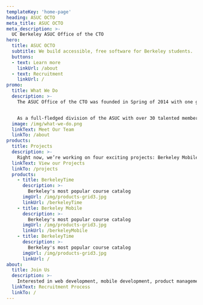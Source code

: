 ```yaml
---
templateKey: 'home-page'
heading: ASUC OCTO
meta_title: ASUC OCTO
meta_description: >-
  UC Berkeley ASUC Office of the CTO
hero:
  title: ASUC OCTO
  subtitle: We build accessible, free software for Berkeley students.
  buttons:
  - text: Learn more
    linkUrl: /about
  - text: Recruitment
    linkUrl: /
promo:
  title: What We Do
  description: >-
    The ASUC Office of the CTO was founded in Spring of 2014 with one goal in mind: to easily and efficiently provide quality software to Berkeley students and staff. We strive to help our fellow students more efficiently navigate Berkeley’s complex bureaucracy, and allow them to better manage their safety.


    As a full-fledged division of the ASUC with over 30 talented members, we work to improve the campus experience for everybody. Our team works on everything from Android, iOS, and back-end development to marketing and product management.
  image: /img/what-we-do.png
  linkText: Meet Our Team
  linkTo: /about
products:
  title: Projects
  description: >-
    Right now, we’re working on four exciting projects: Berkeley Mobile, Berkeley Time, Hermione, and Digital Service.
  linkText: View our Projects
  linkTo: /projects
  products:
    - title: BerkeleyTime
      description: >-
        Berkeley's most popular course catalog
      imgUrl: /img/products-grid3.jpg
      linkUrl: /berkeleyTime
    - title: Berkeley Mobile
      description: >-
        Berkeley's most popular course catalog
      imgUrl: /img/products-grid3.jpg
      linkUrl: /berkeleyMobile
    - title: BerkeleyTime
      description: >-
        Berkeley's most popular course catalog
      imgUrl: /img/products-grid3.jpg
      linkUrl: /
about:
  title: Join Us
  description: >-
    Interested in web development, mobile development, product management or design? We’re looking for new members of the OCTO team! Click below to see our recruitment timeline.
  linkText: Recruitment Process
  linkTo: /
---
```

